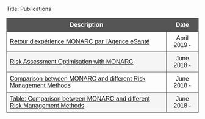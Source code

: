 Title: Publications

<style>
table {
    font-family: arial, sans-serif;
    border-collapse: collapse;
    width: 100%;
}

td, th {
    border: 1px solid #555555;
    text-align: left;
    padding: 8px;
}

th {
    background-color: #555555;
    text-align: center;
    color: white;
}

tr:nth-child(even) {
    background-color: #f5f5f5;
}
</style>



| Description | Date |
|---|:---:|
|[Retour d'expérience MONARC par l'Agence eSanté](/publications/retour-dexperience-monarc-par-lagence-esante) | April 2019 - [<i class="fa fa-history"></i>](https://github.com/monarc-project/website/commits/master/content/pages/publications/retour-dexperience-monarc-par-lagence-esante/index.md)|
|[Risk Assessment Optimisation with MONARC](/publications/risk-assessment-optimisation-with-monarc) [<i class="fa fa-file-pdf-o" style="color:red" aria-hidden="true"></i>](/assets/files/publications/2018-HACK.LU-CASES.pdf)| June 2018 - [<i class="fa fa-history"></i>](https://github.com/monarc-project/website/commits/master/content/pages/publications/risk-assessment-optimisation-with-monarc/index.md)|
|[Comparison between MONARC and different Risk Management Methods](/publications/comparison-between-monarc-and-different-risk-management-methods)| June 2018 - [<i class="fa fa-history"></i>](https://github.com/monarc-project/website/commits/master/content/pages/publications/comparison-between-monarc-and-different-risk-management-methods/index.md)|
|[Table: Comparison between MONARC and different Risk Management Methods](/publications/table-of-comparison-between-monarc-and-different-risk-management-methods)| June 2018 - [<i class="fa fa-history"></i>](https://github.com/monarc-project/website/commits/master/content/pages/publications/Table:Comparison-between-monarc-and-different-risk-management-methods/index.md)|
